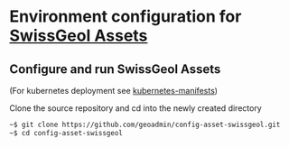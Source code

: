 # Environment configuration for [SwissGeol Assets](https://github.com/geoadmin/web-asset-swissgeol)

## Configure and run SwissGeol Assets

(For kubernetes deployment see [kubernetes-manifests](./kubernetes-manifests/README.md))

Clone the source repository and cd into the newly created directory

```bash
~$ git clone https://github.com/geoadmin/config-asset-swissgeol.git
~$ cd config-asset-swissgeol
```

